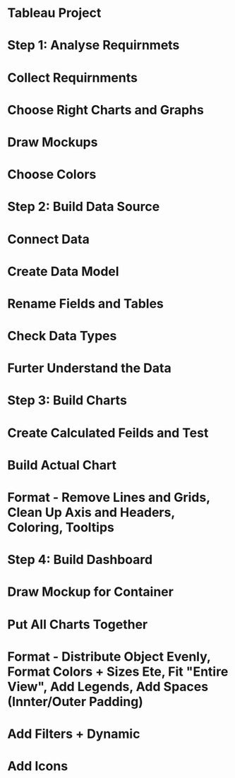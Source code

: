 # Tableau Project

# Step 1: Analyse Requirnmets
# Collect Requirnments
# Choose Right Charts and Graphs
# Draw Mockups
# Choose Colors

# Step 2: Build Data Source
# Connect Data
# Create Data Model
# Rename Fields and Tables
# Check Data Types
# Furter Understand the Data

# Step 3: Build Charts
# Create Calculated Feilds and Test
# Build Actual Chart
# Format - Remove Lines and Grids, Clean Up Axis and Headers, Coloring, Tooltips

# Step 4: Build Dashboard
# Draw Mockup for Container
# Put All Charts Together
# Format - Distribute Object Evenly, Format Colors + Sizes Ete, Fit "Entire View", Add Legends, Add Spaces (Innter/Outer Padding)
# Add Filters + Dynamic
# Add Icons
